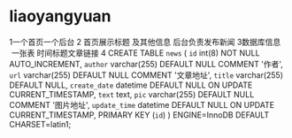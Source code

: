 # liaoyangyuan
1一个首页一个后台
2 首页展示标题 及其他信息 后台负责发布新闻
3数据库信息  一张表 时间标题文章链接
4 
CREATE TABLE `news` (
  `id` int(8) NOT NULL AUTO_INCREMENT,
  `author` varchar(255) DEFAULT NULL COMMENT '作者',
  `url` varchar(255) DEFAULT NULL COMMENT '文章地址',
  `title` varchar(255) DEFAULT NULL,
  `create_date` datetime DEFAULT NULL ON UPDATE CURRENT_TIMESTAMP,
  `text` text,
  `pic` varchar(255) DEFAULT NULL COMMENT '图片地址',
  `update_time` datetime DEFAULT NULL ON UPDATE CURRENT_TIMESTAMP,
  PRIMARY KEY (`id`)
) ENGINE=InnoDB DEFAULT CHARSET=latin1;
